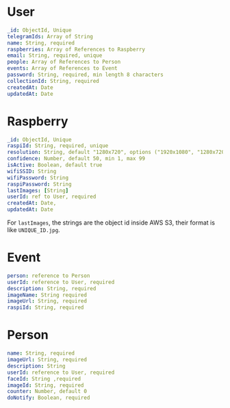 # User

```yaml
_id: ObjectId, Unique
telegramIds: Array of String
name: String, required
raspberries: Array of References to Raspberry
email: String, required, unique
people: Array of References to Person
events: Array of References to Event
password: String, required, min length 8 characters
collectionId: String, required
createdAt: Date
updatedAt: Date
```

# Raspberry

```yaml
_id: ObjectId, Unique
raspiId: String, required, unique
resolution: String, default "1280x720", options ("1920x1080", "1280x720", "640x480")
confidence: Number, default 50, min 1, max 99
isActive: Boolean, default true
wifiSSID: String
wifiPassword: String
raspiPassword: String
lastImages: [String]
userId: ref to User, required
createdAt: Date,
updatedAt: Date
```

For `lastImages`, the strings are the object id inside AWS S3, their format is like `UNIQUE_ID.jpg`.

# Event

```yaml
person: reference to Person
userId: reference to User, required
description: String, required
imageName: String required
imageUrl: String, required
raspiId: String, required
```

# Person

```yaml
name: String, required
imageUrl: String, required
description: String
userId: reference to User, required
faceId: String ,required
imageId: String, required
counter: Number, default 0
doNotify: Boolean, required
```
